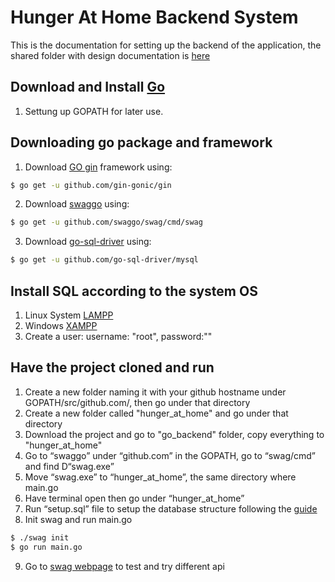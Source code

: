 # Hunger At Home Backend System

This is the documentation for setting up the backend of the application, the shared folder with design documentation is [here](https://drive.google.com/drive/folders/1322ViiLZdYq3YgdJq1Fxdi8FdqzEirDq)

## Download and Install [Go](https://golang.org/doc/install)
1. Settung up GOPATH for later use.

## Downloading go package and framework 
1. Download [GO gin](https://github.com/gin-gonic/gin#serving-static-files) framework using:
```sh
$ go get -u github.com/gin-gonic/gin
```
2. Download [swaggo](https://github.com/swaggo/gin-swagger) using:
```sh
$ go get -u github.com/swaggo/swag/cmd/swag
```
3. Download [go-sql-driver](https://github.com/go-sql-driver/mysql) using:
```sh
$ go get -u github.com/go-sql-driver/mysql
```

## Install SQL according to the system OS
1. Linux System [LAMPP](https://www.digitalocean.com/community/tutorials/how-to-install-linux-apache-mysql-php-lamp-stack-ubuntu-18-04)
2. Windows [XAMPP](https://www.apachefriends.org/download.html)
3. Create a user: username: "root", password:""

## Have the project cloned and run
1. Create a new folder naming it with your github hostname under GOPATH/src/github.com/, then go under that directory
2. Create a new folder called "hunger_at_home" and go under that directory
3. Download the project and go to "go_backend" folder, copy everything to "hunger_at_home"
4. Go to “swaggo” under “github.com” in the GOPATH, go to “swag/cmd” and find D“swag.exe”
5. Move “swag.exe” to “hunger_at_home”, the same directory where main.go
6. Have terminal open then go under “hunger_at_home”
7. Run “setup.sql” file to setup the database structure following the [guide](https://www.quora.com/How-can-I-run-SQL-file-in-Ubuntu)
8. Init swag and run main.go
```sh
$ ./swag init
$ go run main.go
```
9. Go to [swag webpage](http://localhost:8080/swagger/index.html#/) to test and try different api
